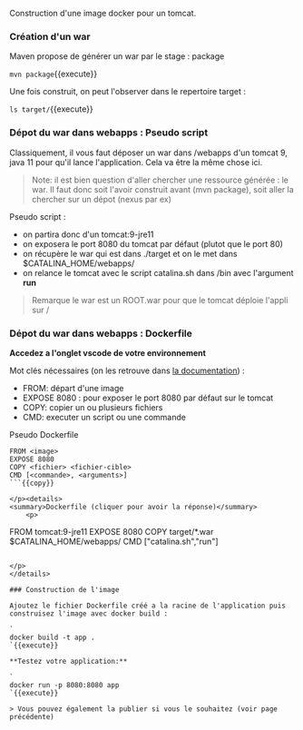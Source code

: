 Construction d'une image docker pour un tomcat.


### Création d'un war
Maven propose de générer un war par le stage : package 

`
mvn package
`{{execute}}


Une fois construit, on peut l'observer dans le repertoire target :

`
ls target/
`{{execute}}

### Dépot du war dans webapps : Pseudo script

Classiquement, il vous faut déposer un war dans /webapps d'un tomcat 9, java 11 pour qu'il lance l'application. Cela va être la même chose ici.

> Note: il est bien question d'aller chercher une ressource générée : le war. Il faut donc soit l'avoir construit avant (mvn package), soit aller la chercher sur un dépot (nexus par ex)

Pseudo script : 
- on partira donc d'un tomcat:9-jre11
- on exposera le port 8080 du tomcat par défaut (plutot que le port 80)
- on récupère le war qui est dans ./target et on le met dans $CATALINA_HOME/webapps/
- on relance le tomcat avec le script catalina.sh dans /bin avec l'argument **run**

> Remarque le war est un ROOT.war pour que le tomcat déploie l'appli sur /

### Dépot du war dans webapps : Dockerfile

**Accedez a l'onglet vscode de votre environnement** 

Mot clés nécessaires (on les retrouve dans [la documentation](https://docs.docker.com/engine/reference/builder/)) : 
- FROM: départ d'une image
- EXPOSE 8080 : pour exposer le port 8080 par défaut sur le tomcat 
- COPY: copier un ou plusieurs fichiers
- CMD: executer un script ou une commande

<p>
<summary>Pseudo Dockerfile</summary>

```
FROM <image>
EXPOSE 8080
COPY <fichier> <fichier-cible>
CMD [<commande>, <arguments>]
```{{copy}}

</p><details>
<summary>Dockerfile (cliquer pour avoir la réponse)</summary>
    <p>

```
FROM tomcat:9-jre11
EXPOSE 8080
COPY target/*.war $CATALINA_HOME/webapps/
CMD ["catalina.sh","run"]
```{{copy}}

</p>
</details>

### Construction de l'image

Ajoutez le fichier Dockerfile créé a la racine de l'application puis construisez l'image avec docker build : 

`
docker build -t app .
`{{execute}}

**Testez votre application:**

`
docker run -p 8080:8080 app
`{{execute}}

> Vous pouvez également la publier si vous le souhaitez (voir page précédente)